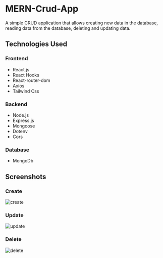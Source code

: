 # MERN-Crud-App

A simple CRUD application that allows creating new data in the database, reading data from the database, deleting and updating data.

## Technologies Used


### Frontend

- React.js
- React Hooks
- React-router-dom 
- Axios 
- Tailwind Css

### Backend

- Node.js
- Express.js
- Mongoose
- Dotenv 
- Cors

### Database

- MongoDb

## Screenshots

### Create

![create](https://user-images.githubusercontent.com/62671462/160254296-ec3159a0-d76f-476a-8c06-ff26197d6d82.gif)

### Update

![update](https://user-images.githubusercontent.com/62671462/160254299-f5936adc-6ac3-4159-b25c-b552771c6920.gif)

### Delete

![delete](https://user-images.githubusercontent.com/62671462/160254305-07ebe89c-b915-40d5-88cd-4e11789091dc.gif)




